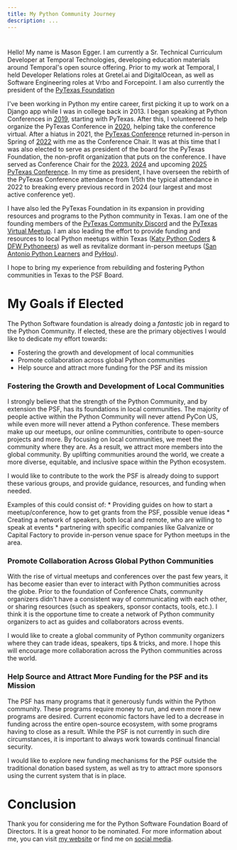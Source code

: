 ```yaml
---
title: My Python Community Journey
description: ...
---
```


# 


Hello! My name is Mason Egger. I am currently a Sr. Technical Curriculum Developer at Temporal Technologies, developing education materials around Temporal's open source offering. Prior to my work at Temporal, I held Developer Relations roles at Gretel.ai and DigitalOcean, as well as Software Engineering roles at Vrbo and Forcepoint. I am also currently the president of the [PyTexas Foundation](https://pytexas.org)


I've been working in Python my entire career, first picking it up to work on a Django app while I was in college back in 2013\. I began speaking at Python Conferences in [2019](https://pytexas.org/2019), starting with PyTexas. After this, I volunteered to help organize the PyTexas Conference in [2020](https://pytexas.org/2020), helping take the conference virtual. After a hiatus in 2021, the [PyTexas Conference](https://pytexas.org/conference) returned in\-person in Spring of [2022](https://pytexas.org/2022) with me as the Conference Chair. It was at this time that I was also elected to serve as president of the board for the PyTexas Foundation, the non\-profit organization that puts on the conference. I have served as Conference Chair for the [2023](https://pytexas.org/2023), [2024](https://pytexas.org/2024) and upcoming [2025 PyTexas Conference](https://pytexas.org/2025). In my time as president, I have overseen the rebirth of the PyTexas Conference attendance from 1/5th the typical attendance in 2022 to breaking every previous record in 2024 (our largest and most active conference yet).


I have also led the PyTexas Foundation in its expansion in providing resources and programs to the Python community in Texas. I am one of the founding members of the [PyTexas Community Discord](https://discord.gg/jNPAbcNukj) and the [PyTexas Virtual Meetup](https://pytexas.org). I am also leading the effort to provide funding and resources to local Python meetups within Texas ([Katy Python Coders](https://www.meetup.com/katy-python-coders/) \& [DFW Pythoneers](https://www.meetup.com/dfwpython/)) as well as revitalize dormant in\-person meetups ([San Antonio Python Learners](https://www.meetup.com/alamo-python-learners/) and [PyHou](https://www.meetup.com/python-14/)).


I hope to bring my experience from rebuilding and fostering Python communities in Texas to the PSF Board. 


# My Goals if Elected


The Python Software foundation is already doing a *fantastic* job in regard to the Python Community. If elected, these are the primary objectives I would like to dedicate my effort towards:


* Fostering the growth and development of local communities
* Promote collaboration across global Python communities
* Help source and attract more funding for the PSF and its mission


### Fostering the Growth and Development of Local Communities


I strongly believe that the strength of the Python Community, and by extension the PSF, has its foundations in local communities. The majority of people active within the Python Community will never attend PyCon US, while even more will never attend a Python conference. These members make up our meetups, our online communities, contribute to open\-source projects and more. By focusing on local communities, we meet the community where they are. As a result, we attract more members into the global community. By uplifting communities around the world, we create a more diverse, equitable, and inclusive space within the Python ecosystem.


I would like to contribute to the work the PSF is already doing to support these various groups, and provide guidance, resources, and funding when needed. 


Examples of this could consist of:
\* Providing guides on how to start a meetup/conference, how to get grants from the PSF, possible venue ideas
\* Creating a network of speakers, both local and remote, who are willing to speak at events
\* partnering with specific companies like Galvanize or Capital Factory to provide in\-person venue space for Python meetups in the area.


### Promote Collaboration Across Global Python Communities


With the rise of virtual meetups and conferences over the past few years, it has become easier than ever to interact with Python communities across the globe. Prior to the foundation of Conference Chats, community organizers didn't have a consistent way of communicating with each other, or sharing resources (such as speakers, sponsor contacts, tools, etc.). I think it is the opportune time to create a network of Python community organizers to act as guides and collaborators across events. 


I would like to create a global community of Python community organizers where they can trade ideas, speakers, tips \& tricks, and more. I hope this will encourage more collaboration across the Python communities across the world.


### Help Source and Attract More Funding for the PSF and its Mission


The PSF has many programs that it generously funds within the Python community. These programs require money to run, and even more if new programs are desired. Current economic factors have led to a decrease in funding across the entire open\-source ecosystem, with some programs having to close as a result. While the PSF is not currently in such dire circumstances, it is important to always work towards continual financial security. 


I would like to explore new funding mechanisms for the PSF outside the traditional donation based system, as well as try to attract more sponsors using the current system that is in place. 


# Conclusion


Thank you for considering me for the Python Software Foundation Board of Directors. It is a great honor to be nominated. For more information about me, you can visit [my website](https://mason.dev) or find me on [social media](https://mason.dev/links).


